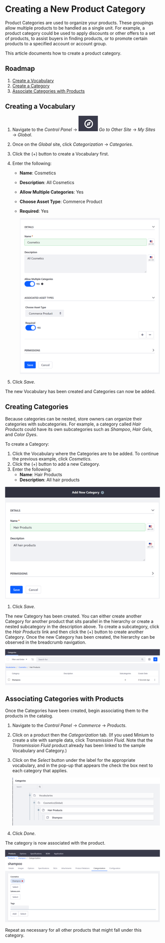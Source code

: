 # Creating a New Product Category

Product Categories are used to organize your products. These groupings allow multiple products to be handled as a single unit. For example, a product category could be used to apply discounts or other offers to a set of products, to assist buyers in finding products, or to promote certain products to a specified account or account group.

This article documents how to create a product category.

## Roadmap

1. [Create a Vocabulary](#creating-a-vocabulary)
1. [Create a Category](#creating-a-category)
1. [Associate Categories with Products](#associating-categories-with-products)

## Creating a Vocabulary

1. Navigate to the _Control Panel_ → ![Navigation Compass](./creating-a-new-product-category/images/01.png) _Go to Other Site_ → _My Sites_ → _Global_.
1. Once on the _Global_ site, click _Categorization_ → _Categories_.
1. Click the (+) button to create a Vocabulary first.
1. Enter the following:
    * **Name**: Cosmetics
    * **Description**: All Cosmetics
    * **Allow Multiple Categories**: Yes
    * **Choose Asset Type**: Commerce Product
    * **Required**: Yes

        ![Creating a vocabulary](./creating-a-new-product-category/images/02.png)

1. Click _Save_.

The new Vocabulary has been created and Categories can now be added.

## Creating Categories

Because categories can be nested, store owners can organize their categories with subcategories. For example, a category called _Hair Products_ could have its own subcategories such as _Shampoo_, _Hair Gels_, and _Color Dyes_.

To create a Category:

1. Click the Vocabulary where the Categories are to be added. To continue the previous example, click _Cosmetics_.
1. Click the (+) button to add a new Category.
1. Enter the following:
    * **Name**: Hair Products
    * **Description**: All hair products

![Creating a category](./creating-a-new-product-category/images/03.png)

1. Click _Save_.

The new Category has been created. You can either create another Category for another product that sits parallel in the hierarchy or create a nested subcategory in the description above. To create a subcategory, click the _Hair Products_ link and then click the (+) button to create another Category. Once the new Category has been created, the hierarchy can be observed in the breadcrumb navigation.

![Subcategories](./creating-a-new-product-category/images/04.png)

## Associating Categories with Products

Once the Categories have been created, begin associating them to the products in the catalog.

1. Navigate to the _Control Panel_ → _Commerce_ → _Products_.
1. Click on a product then the _Categorization_ tab. (If you used Minium to create a site with sample data, click _Transmission Fluid_. Note that the _Transmission Fluid_ product already has been linked to the sample Vocabulary and Category.)
1. Click on the _Select_ button under the label for the appropriate vocabulary, and in the pop-up that appears the check the box next to each category that applies.

    ![Managing categories](./creating-a-new-product-category/images/05.png)

1. Click _Done_.

The category is now associated with the product.

![Selecting a category](./creating-a-new-product-category/images/06.png)

Repeat as necessary for all other products that might fall under this category.
